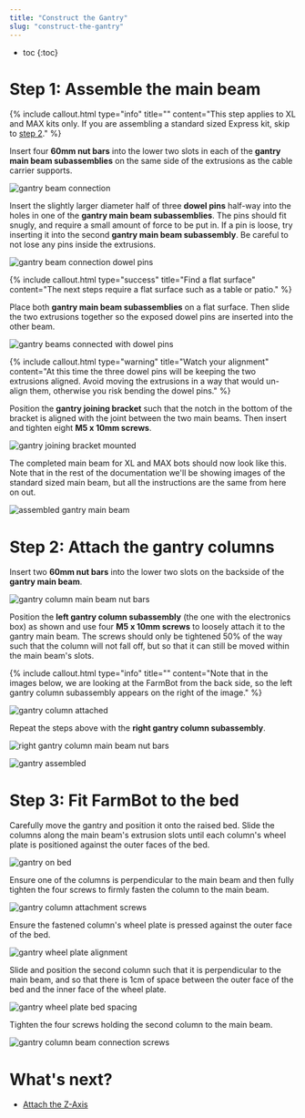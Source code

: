 ```yaml
---
title: "Construct the Gantry"
slug: "construct-the-gantry"
---
```


* toc
{:toc}


# Step 1: Assemble the main beam



{%
include callout.html
type="info"
title=""
content="This step applies to XL and MAX kits only. If you are assembling a standard sized Express kit, skip to [step 2](#step-2-attach-the-gantry-columns)."
%}

Insert four **60mm nut bars** into the lower two slots in each of the **gantry main beam subassemblies** on the same side of the extrusions as the cable carrier supports.

![gantry beam connection](_images/gantry_beam_connection.png)

Insert the slightly larger diameter half of three **dowel pins** half-way into the holes in one of the **gantry main beam subassemblies**. The pins should fit snugly, and require a small amount of force to be put in. If a pin is loose, try inserting it into the second **gantry main beam subassembly**. Be careful to not lose any pins inside the extrusions.

![gantry beam connection dowel pins](_images/gantry_beam_connection_dowel_pins.png)



{%
include callout.html
type="success"
title="Find a flat surface"
content="The next steps require a flat surface such as a table or patio."
%}

Place both **gantry main beam subassemblies** on a flat surface. Then slide the two extrusions together so the exposed dowel pins are inserted into the other beam.

![gantry beams connected with dowel pins](_images/gantry_beams_connected_with_dowel_pins.png)



{%
include callout.html
type="warning"
title="Watch your alignment"
content="At this time the three dowel pins will be keeping the two extrusions aligned. Avoid moving the extrusions in a way that would un-align them, otherwise you risk bending the dowel pins."
%}

Position the **gantry joining bracket** such that the notch in the bottom of the bracket is aligned with the joint between the two main beams. Then insert and tighten eight **M5 x 10mm screws**.

![gantry joining bracket mounted](_images/gantry_joining_bracket_mounted.png)

The completed main beam for XL and MAX bots should now look like this. Note that in the rest of the documentation we'll be showing images of the standard sized main beam, but all the instructions are the same from here on out.

![assembled gantry main beam](_images/assembled_gantry_main_beam.png)



# Step 2: Attach the gantry columns

Insert two **60mm nut bars** into the lower two slots on the backside of the **gantry main beam**.

![gantry column main beam nut bars](_images/gantry_column_main_beam_nut_bars.png)

Position the **left gantry column subassembly** (the one with the electronics box) as shown and use four **M5 x 10mm screws** to loosely attach it to the gantry main beam. The screws should only be tightened 50% of the way such that the column will not fall off, but so that it can still be moved within the main beam's slots.

{%
include callout.html
type="info"
title=""
content="Note that in the images below, we are looking at the FarmBot from the back side, so the left gantry column subassembly appears on the right of the image."
%}



![gantry column attached](_images/gantry_column_attached.png)

Repeat the steps above with the **right gantry column subassembly**.

![right gantry column main beam nut bars](_images/right_gantry_column_main_beam_nut_bars.png)



![gantry assembled](_images/gantry_assembled.png)



# Step 3: Fit FarmBot to the bed

Carefully move the gantry and position it onto the raised bed. Slide the columns along the main beam's extrusion slots until each column's wheel plate is positioned against the outer faces of the bed.

![gantry on bed](_images/gantry_on_bed.png)

Ensure one of the columns is perpendicular to the main beam and then fully tighten the four screws to firmly fasten the column to the main beam.

![gantry column attachment screws](_images/gantry_column_attachment_screws.png)

Ensure the fastened column's wheel plate is pressed against the outer face of the bed.

![gantry wheel plate alignment](_images/gantry_wheel_plate_alignment.png)

Slide and position the second column such that it is perpendicular to the main beam, and so that there is 1cm of space between the outer face of the bed and the inner face of the wheel plate.

![gantry wheel plate bed spacing](_images/gantry_wheel_plate_bed_spacing.png)

Tighten the four screws holding the second column to the main beam.

![gantry column beam connection screws](_images/gantry_column_beam_connection_screws.png)





# What's next?

 * [Attach the Z-Axis](attach-the-z-axis.md)
